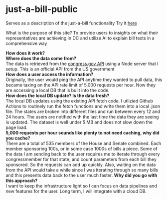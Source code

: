# just-a-bill-public
Serves as a description of the just-a-bill functionality
Try it [here](https://just-a-bill.netlify.app/)

What is the purpose of this site?
To provide users to insights on what their representatives are achieving in DC and utilize AI to explain bill texts in a comprehensive way

**How does it work?** <br>
    **Where does the data come from?** <br>
    The data is retrieved from the [congress.gov API](https://gpo.congress.gov/) using a Node server that I setup. This is an official API from the US government <br>
    **How does a user access the information?** <br>
    Originally, the user would ping the API anytime they wanted to pull data, this became taxing on the API rate limit of 5,000 requests per hour. Now they are accessing a local DB that is built into the code. <br>
    **How does the local DB update? Is the data fresh?** <br>
    The local DB updates using the existing API fetch code. I utlizied Github Actions to routinely run the fetch functions and write them into a local .json file. The states are broken into different files and run between every 12 and 24 hours. The users are notified         with the last time the data they are seeing is updated. The dataset is well under 5 MB and does not slow down the page load. <br>
    **5,000 requests per hour sounds like plenty to not need caching, why did you cache?** <br>
    There are a total of 535 members of the House and Senate combined. Each member sponsoring 100s, or in some case 1000s of bills a piece. Some of the data I am sending back to the user requires me to iterate through every congressmember for that state, and count            parameters from each bill they sponsored. So the requests can add up quickly. Also, waiting on the data from the API would take a while since I was iterating through so many bills and this presents data back to the user much faster.
    **Why did you go with this approach?** <br>
    I want to keep the infrastructure light so I can focus on data pipelines and new features for the user. Long term, I will integrate with a cloud DB. <br>
    
    
    
